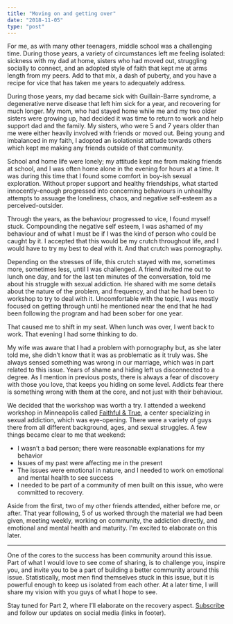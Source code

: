 ```yaml
---
title: "Moving on and getting over"
date: "2018-11-05"
type: "post"
---
```

For me, as with many other teenagers, middle school was a challenging time. During those years, a variety of circumstances left me feeling isolated: sickness with my dad at home, sisters who had moved out, struggling socially to connect, and an adopted style of faith that kept me at arms length from my peers. Add to that mix, a dash of puberty, and you have a recipe for vice that has taken me years to adequately address. 

During those years, my dad became sick with Guillain-Barre syndrome, a degenerative nerve disease that left him sick for a year, and recovering for much longer. My mom, who had stayed home while me and my two older sisters were growing up, had decided it was time to return to work and help support dad and the family. My sisters, who were 5 and 7 years older than me were either heavily involved with friends or moved out. Being young and imbalanced in my faith, I adopted an isolationist attitude towards others which kept me making any friends outside of that community.

School and home life were lonely; my attitude kept me from making friends at school, and I was often home alone in the evening for hours at a time. It was during this time that I found some comfort in boy-ish sexual exploration. Without proper support and healthy friendships, what started innocently-enough progressed into concerning behaviours in unhealthy attempts to assuage the loneliness, chaos, and negative self-esteem as a perceived-outsider. 

Through the years, as the behaviour progressed to vice, I found myself stuck. Compounding the negative self esteem, I was ashamed of my behaviour and of what I must be if I was the kind of person who could be caught by it. I accepted that this would be my crutch throughout life, and I would have to try my best to deal with it. And that crutch was pornography. 

Depending on the stresses of life, this crutch stayed with me, sometimes more, sometimes less, until I was challenged. A friend invited me out to lunch one day, and for the last ten minutes of the conversation, told me about his struggle with sexual addiction. He shared with me some details about the nature of the problem, and frequency, and that he had been to workshop to try to deal with it. Uncomfortable with the topic, I was mostly focused on getting through until he mentioned near the end that he had been following the program and had been sober for one year.

That caused me to shift in my seat. When lunch was over, I went back to work. That evening I had some thinking to do.

My wife was aware that I had a problem with pornography but, as she later told me, she didn’t know that it was as problematic as it truly was. She always sensed something was wrong in our marriage, which was in part related to this issue. Years of shame and hiding left us disconnected to a degree. As I mention in previous posts, there is always a fear of discovery with those you love, that keeps you hiding on some level. Addicts fear there is something wrong with them at the core, and not just with their behaviour.

We decided that the workshop was worth a try. I attended a weekend workshop in Minneapolis called [Faithful & True](https://faithfulandtrue.com/), a center specializing in sexual addiction, which was eye-opening. There were a variety of guys there from all different background, ages, and sexual struggles. A few things became clear to me that weekend: 
* I wasn’t a bad person; there were reasonable explanations for my behavior
* Issues of my past were affecting me in the present
* The issues were emotional in nature, and I needed to work on emotional and mental health to see success
* I needed to be part of a community of men built on this issue, who were committed to recovery.

Aside from the first, two of my other friends attended, either before me, or after. That year following, 5 of us worked through the material we had been given, meeting weekly, working on community, the addiction directly, and emotional and mental health and maturity. I'm excited to elaborate on this later.

***

One of the cores to the success has been community around this issue. Part of what I would love to see come of sharing, is to challenge you, inspire you, and invite you to be a part of building a better community around this issue. Statistically, most men find themselves stuck in this issue, but it is powerful enough to keep us isolated from each other. At a later time, I will share my vision with you guys of what I hope to see.

Stay tuned for Part 2, where I’ll elaborate on the recovery aspect. [Subscribe](https://secret-unspoken.github.io/subscribe) and follow our updates on social media (links in footer).